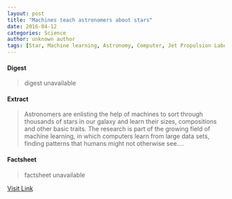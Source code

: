 ```yaml
---
layout: post
title: "Machines teach astronomers about stars"
date: 2016-04-12
categories: Science
author: unknown author
tags: [Star, Machine learning, Astronomy, Computer, Jet Propulsion Laboratory, Sloan Digital Sky Survey, Physical sciences]
---
```



#### Digest
>digest unavailable

#### Extract
>Astronomers are enlisting the help of machines to sort through thousands of stars in our galaxy and learn their sizes, compositions and other basic traits. The research is part of the growing field of machine learning, in which computers learn from large data sets, finding patterns that humans might not otherwise see....

#### Factsheet
>factsheet unavailable

[Visit Link](http://feeds.sciencedaily.com/~r/sciencedaily/~3/gchLYoHNoVw/150116145656.htm)


